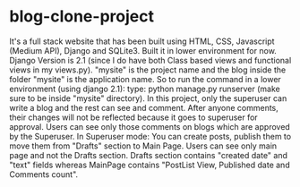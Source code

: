 # blog-clone-project
It's a full stack website that has been built using HTML, CSS, Javascript (Medium API), Django and SQLite3.
Built it in lower environment for now. Django Version is 2.1 (since I do have both Class based views and functional views in my views.py).
"mysite" is the project name and the blog inside the folder "mysite" is the application name.
So to run the command in a lower environment (using django 2.1): type:                                                                python manage.py runserver (make sure to be inside "mysite" directory).
In this project, only the superuser can write a blog and the rest can see and comment. 
After anyone comments, their changes will not be reflected because it goes to superuser for approval.
Users can see only those comments on blogs which are approved by the Superuser.
In Superuser mode: You can create posts, publish them to move them from "Drafts" section to Main Page.
Users can see only main page and not the Drafts section.
Drafts section contains "created date" and "text" fields whereas MainPage contains "PostList View, Published date and Comments count".
